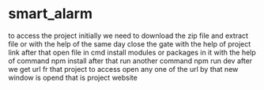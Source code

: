 # smart_alarm
to access the project initially we need to download the zip file and extract file 
                         or
with the help of the same day close the gate with  the help of project  link
after that 
open file in cmd 
install modules or packages in it with the help of command
npm install
after that 
run another command 
npm run dev
after we get url fr that project to access
open any one of the url by that new window is opend that is project website
